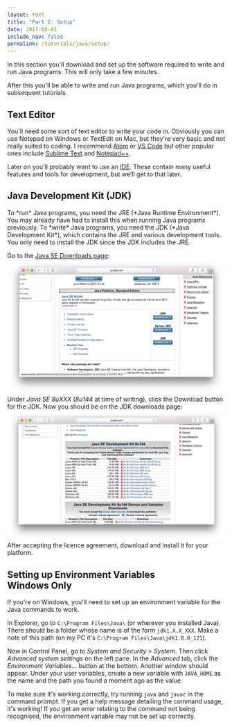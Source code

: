 ```yaml
---
layout: text
title: "Part 2: Setup"
date: 2017-08-01
include_nav: false
permalink: /tutorials/java/setup/
---
```

In this section you'll download and set up the software required to write and run Java programs. This will only take a few minutes.

After this you'll be able to write and run Java programs, which you'll do in subsequent tutorials.

<h2 class="ui header">Text Editor</h2>
You'll need some sort of text editor to write your code in. Obviously you can use Notepad on Windows or TextEdit on Mac, but they're very basic and not really suited to coding. I recommend <a href="https://atom.io/">Atom</a> or <a href="https://code.visualstudio.com/">VS Code</a> but other popular ones include <a href="https://www.sublimetext.com/">Sublime Text</a> and <a href="https://notepad-plus-plus.org/">Notepad++</a>.

Later on you'll probably want to use an <a href="https://en.wikipedia.org/wiki/Integrated_development_environment">IDE</a>. These contain many useful features and tools for development, but we'll get to that later.

<h2 class="ui header">Java Development Kit (JDK)</h2>
To *run* Java programs, you need the JRE (*Java Runtime Environment*). You may already have had to install this when running Java programs previously. To *write* Java programs, you need the JDK (*Java Development Kit*), which contains the JRE and various development tools. You only need to install the JDK since the JDK includes the JRE.

Go to the <a href="http://www.oracle.com/technetwork/java/javase/downloads/index.html">Java SE Downloads page</a>:
<img class="ui image" src="/assets/images/java-tutorial-part2-image1.png" alt="Screenshot of Java SE downloads page">
Under *Java SE 8uXXX* (*8u144* at time of writing), click the Download button for the JDK.
Now you should be on the JDK downloads page:
<img class="ui image" src="/assets/images/java-tutorial-part2-image2.png" alt="Screenshot of JDK downloads page">
After accepting the licence agreement, download and install it for your platform.

<h2 class="ui header">
  Setting up Environment Variables
  <div class="sub header">Windows Only</div>
</h2>
If you're on Windows, you'll need to set up an environment variable for the Java commands to work.

In Explorer, go to `C:\Program Files\Java\` (or wherever you installed Java). There should be a folder whose name is of the form `jdk1.X.X_XXX`. Make a note of this path (on my PC it's `C:\Program Files\Java\jdk1.8.0_121`).

Now in Control Panel, go to <i>System and Security</i> &gt; <i>System</i>. Then click <i>Advanced system settings</i> on the left pane. In the <i>Advanced</i> tab, click the <i>Environment Variables...</i> button at the bottom. Another window should appear. Under your user variables, create a new variable with `JAVA_HOME` as the name and the path you found a moment ago as the value.

To make sure it's working correctly, try running `java` and `javac` in the command prompt. If you get a help message detailing the command usage, it's working! If you get an error relating to the command not being recognised, the environment variable may not be set up correctly.
